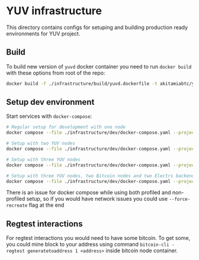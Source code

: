 # YUV infrastructure

This directory contains configs for setuping and building production ready
environments for YUV project.

## Build

To build new version of `yuvd` docker container you need to run `docker build`
with these options from root of the repo:

```sh
docker build -f ./infrastructure/build/yuvd.dockerfile -t akitamiabtc/yuvd .
```

## Setup dev environment

Start services with `docker-compose`:

```sh
# Regular setup for development with one node
docker compose --file ./infrastructure/dev/docker-compose.yaml --project-directory . up

# Setup with two YUV nodes
docker compose --file ./infrastructure/dev/docker-compose.yaml --project-directory . --profile two_nodes_setup up

# Setup with three YUV nodes
docker compose --file ./infrastructure/dev/docker-compose.yaml --project-directory . --profile three_nodes_setup up

# Setup with three YUV nodes, two Bitcoin nodes and two Electrs backends
docker compose --file ./infrastructure/dev/docker-compose.yaml --project-directory . --profile end_to_end up
```

There is an issue for docker compose while using both profiled and non-profiled setup, so if you would have network issues you could use `--force-recreate` flag at the end

## Regtest interactions

For regtest interactions you would need to have some bitcoin. To get some, you could mine block to your address using command 
`bitcoin-cli -regtest generatetoaddress 1 <address>` inside bitcoin node container.